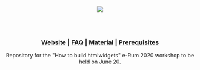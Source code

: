 <div align="center">

<img src="https://htmlwidgets.john-coene.com/assets/img/social.png">

<br/><br/>

### [Website](http://htmlwidgets.john-coene.com/) | [FAQ](https://htmlwidgets.john-coene.com/faq.html) | [Material](https://htmlwidgets.john-coene.com/content.html) | [Prerequisites](https://htmlwidgets.john-coene.com/req.html)

Repository for the "How to build htmlwidgets" e-Rum 2020 workshop to be held on June 20.

</div>
